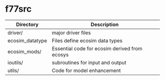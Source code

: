 # f77src

|Directory        | Description                                  |
|-----------------|----------------------------------------------|
|driver/          | major driver files                           |
|ecosim_datatype  | Files define ecosim data types               |
|ecosim_mods/     | Essential code for ecosim derived from ecosys|
|ioutils/         | subroutines for input and output             |
|utils/           | Code for model enhancement                   |
